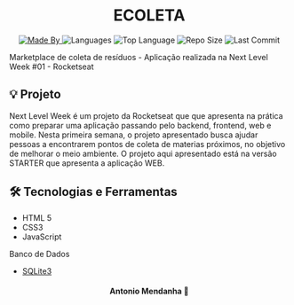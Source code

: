 <div align="center">

# ECOLETA

<p align="center">
  <a href="https://www.linkedin.com/in/antoniomendanha/">
  <img alt="Made By" src="https://img.shields.io/static/v1?label=Made%20By&message=Antonio%20Mendanha&color=blue&style=for-the-badge">
	</a>
  
  <img alt="Languages" src="https://img.shields.io/github/languages/count/AntonioMendanha/NWL-01_Ecoleta_Rocketseat?style=for-the-badge">
  
  <img alt="Top Language" src="https://img.shields.io/github/languages/top/AntonioMendanha/NWL-01_Ecoleta_Rocketseat?style=for-the-badge">
  
  <img alt="Repo Size" src="https://img.shields.io/github/repo-size/AntonioMendanha/NWL-01_Ecoleta_Rocketseat?style=for-the-badge">
  
  <img alt="Last Commit" src="https://img.shields.io/github/last-commit/AntonioMendanha/NWL-01_Ecoleta_Rocketseat?style=for-the-badge">
</p>

</div>
Marketplace de coleta de resíduos - Aplicação realizada na Next Level Week #01 - Rocketseat

## 💡 Projeto
Next Level Week é um projeto da Rocketseat que que apresenta na prática como preparar uma aplicação passando pelo backend, frontend, web e mobile.
Nesta primeira semana, o projeto apresentado busca ajudar pessoas a encontrarem pontos de coleta de materias próximos, no objetivo de melhorar o meio ambiente.
O projeto aqui apresentado está na versão STARTER que apresenta a aplicação WEB.

## 🛠️ Tecnologias e Ferramentas

- HTML 5
- CSS3
- JavaScript

Banco de Dados
- [SQLite3](https://www.npmjs.com/package/sqlite3)

<h4 align="center">
    Antonio Mendanha 👋 <a href="https://www.linkedin.com/in/antoniomendanha/" target="_blank"></a>
</h4>
